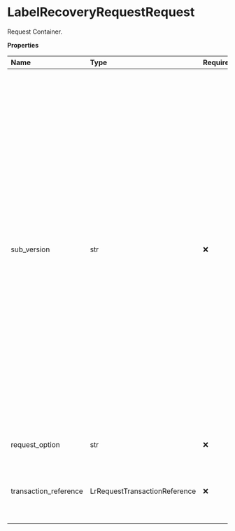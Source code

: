 # LabelRecoveryRequestRequest

Request Container.

**Properties**

| Name                  | Type                          | Required | Description                                                                                                                                                                                                                                                                                                                                                                                                          |
| :-------------------- | :---------------------------- | :------- | :------------------------------------------------------------------------------------------------------------------------------------------------------------------------------------------------------------------------------------------------------------------------------------------------------------------------------------------------------------------------------------------------------------------- |
| sub_version           | str                           | ❌       | When UPS introduces new elements in the response that are not associated with new request elements, Subversion is used. This ensures backward compatibility. To get such elements you need to have the right Subversion. The value of the subversion is explained in the Response element Description. Format: YYMM = Year and month of the release. Example: 1701 = 2017 January Supported values: 1701, 1707, 1903 |
| request_option        | str                           | ❌       | Request option is no longer used.                                                                                                                                                                                                                                                                                                                                                                                    |
| transaction_reference | LrRequestTransactionReference | ❌       | Container that identifies transactions between client and server.                                                                                                                                                                                                                                                                                                                                                    |

<!-- This file was generated by liblab | https://liblab.com/ -->
